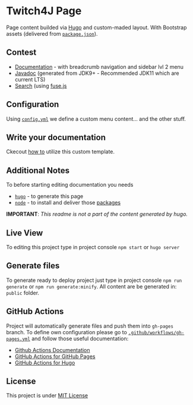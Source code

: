 # Twitch4J Page

Page content builded via [Hugo](https://gohugo.io) and custom-maded layout.
With Bootstrap assets (delivered from [`package.json`](package.json)).

## Contest

- [Documentation](content/docs) - with breadcrumb navigation and sidebar lvl 2 menu
- [Javadoc](static/javadoc) (generated from JDK9+ - Recommended JDK11 which are current LTS)
- [Search](assets/js/search.js) (using [fuse.js](https://fusejs.io/)

## Configuration

Using [`config.yml`](config.yml) we define a custom menu content... and the other stuff.

## Write your documentation

Ckecout [how to](how_to.md) utilize this custom template.

## Additional Notes

To before starting editing documentation you needs

- [`hugo`](https://gohugo.io) - to generate this page
- [`node`](https://nodejs.org) - to install and deliver those [packages](package.json)

**IMPORTANT**: *This readme is not a part of the content generated by hugo.*

## Live View

To editing this project type in project console `npm start` or `hugo server`

## Generate files

To generate ready to deploy project just type in project console `npm run generate` or `npm run generate:minify`. All content are be generated in: `public` folder.

## GitHub Actions

Project will automatically generate files and push them into `gh-pages` branch.
To define own configuration please go to [`.github/workflows/gh-pages.yml`](.github/workflows/gh-pages.yml) and follow those useful documentation:

- [Github Actions Documentation](https://docs.github.com/en/actions)
- [GitHub Actions for GitHub Pages](https://github.com/peaceiris/actions-gh-pages)
- [GitHub Actions for Hugo](https://github.com/peaceiris/actions-hugo)

## License

This project is under [MIT License](LICENSE)
